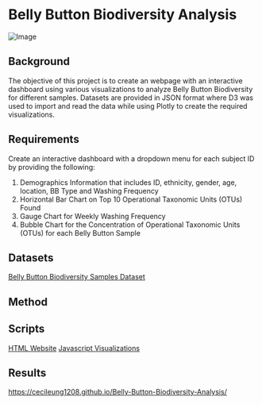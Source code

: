 # Belly Button Biodiversity Analysis

![Image](https://github.com/cecileung1208/Plot.ly-Belly-Button-Biodiversity/blob/main/Images/microbes-sem.jpg)

## Background

The objective of this project is to create an webpage with an interactive dashboard using various visualizations to analyze Belly Button Biodiversity for different samples. Datasets are provided in JSON format where D3 was used to import and read the data while using Plotly to create the required visualizations.

## Requirements

Create an interactive dashboard with a dropdown menu for each subject ID by providing the following:
1.  Demographics Information that includes ID, ethnicity, gender, age, location, BB Type and Washing Frequency
2.  Horizontal Bar Chart on Top 10 Operational Taxonomic Units (OTUs) Found
3.  Gauge Chart for Weekly Washing Frequency 
4.  Bubble Chart for the Concentration of Operational Taxonomic Units (OTUs) for each Belly Button Sample

## Datasets
[Belly Button Biodiversity Samples Dataset](https://github.com/cecileung1208/Belly-Button-Biodiversity-Analysis/blob/main/Belly%20Button%20Biodiversity/samples.json)

## Method



## Scripts
[HTML Website](https://github.com/cecileung1208/Belly-Button-Biodiversity-Analysis/blob/main/Belly%20Button%20Biodiversity/index.html)
[Javascript Visualizations](https://github.com/cecileung1208/Belly-Button-Biodiversity-Analysis/blob/main/Belly%20Button%20Biodiversity/static/js/app.js)

## Results
https://cecileung1208.github.io/Belly-Button-Biodiversity-Analysis/


